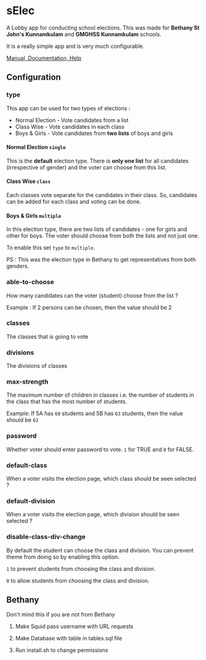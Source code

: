 # sElec

A Lobby app for conducting school elections. This was made for **Bethany St John's Kunnamkulam** and **GMGHSS Kunnamkulam** schools.

It is a really simple app and is very much configurable.

[Manual, Documentation, Help](http://subinsb.com/school-election)

## Configuration

### type

This app can be used for two types of elections :

* Normal Election - Vote candidates from a list
* Class Wise - Vote candidates in each class
* Boys & Girls - Vote candidates from **two lists** of boys and girls

#### Normal Election `single`

This is the **default** election type. There is **only one list** for all candidates (irrespective of gender) and the voter can choose from this list.

#### Class Wise `class`

Each classes vote separate for the candidates in their class. So, candidates can be added for each class and voting can be done.

#### Boys & Girls `multiple`

In this election type, there are two lists of candidates - one for girls and other for boys. The voter should choose from both the lists and not just one.

To enable this set `type` to `multiple`.

PS : This was the election type in Bethany to get representatives from both genders.

### able-to-choose

How many candidates can the voter (student) choose from the list ?

Example : If 2 persons can be chosen, then the value should be 2

### classes

The classes that is going to vote

### divisions

The divisions of classes

### max-strength

The maximum number of children in classes i.e. the number of students in the class that has the most number of students.

Example: If 5A has `60` students and 5B has `63` students, then the value should be `63`

### password

Whether voter should enter password to vote. `1` for TRUE and `0` for FALSE.

### default-class

When a voter visits the election page, which class should be seen selected ?

### default-division

When a voter visits the election page, which division should be seen selected ?

### disable-class-div-change

By default the student can choose the class and division. You can prevent theme from doing so by enabling this option.

`1` to prevent students from choosing the class and division.

`0` to allow students from choosing the class and division.

## Bethany

Don't mind this if you are not from Bethany

1) Make Squid pass username with URL requests

2) Make Database with table in tables.sql file

3) Run install.sh to change permissions
